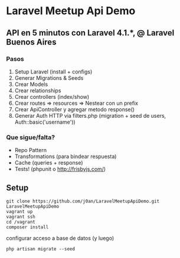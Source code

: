 Laravel Meetup Api Demo
=======================

## API en 5 minutos con Laravel 4.1.*, @ Laravel Buenos Aires


### Pasos

1. Setup Laravel (install + configs)
2. Generar Migrations & Seeds
3. Crear Models
4. Crear relationships
5. Crear controllers (index/show)
6. Crear routes => resources => Nestear con un prefix
7. Crear ApiController y agregar metodo response()
8. Generar Auth HTTP via filters.php (migration + seed de users, Auth::basic('username'))


### Que sigue/falta?

* Repo Pattern
* Transformations (para bindear respuesta)
* Cache (queries + response)
* Tests! (phpunit o http://frisbyjs.com/)


## Setup

```
git clone https://github.com/j0an/LaravelMeetupApiDemo.git LaravelMeetupApiDemo
vagrant up
vagrant ssh
cd /vagrant
composer install
```

configurar acceso a base de datos (y luego)

```
php artisan migrate --seed
```